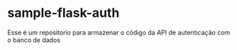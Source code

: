 # sample-flask-auth

Esse é um repositorio para armazenar o código da API de autenticação com o banco de dados